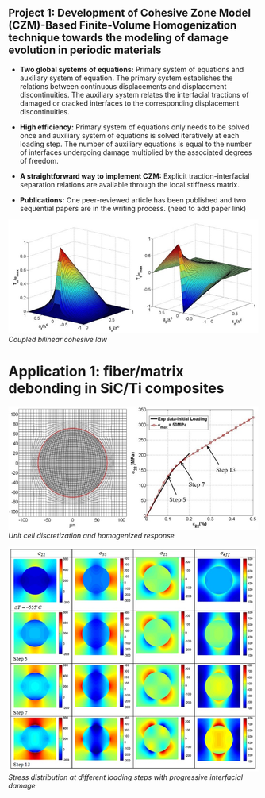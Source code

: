 ## Project 1: Development of Cohesive Zone Model (CZM)-Based Finite-Volume Homogenization technique towards the modeling of damage evolution in periodic materials

* **Two global systems of equations:** Primary system of equations and auxiliary system of equation. The primary system establishes the relations between continuous displacements and displacement discontinuities. The auxiliary system relates the interfacial tractions of damaged or cracked interfaces to the corresponding displacement discontinuities.

* **High efficiency:** Primary system of equations only needs to be solved once and auxiliary system of equations is solved iteratively at each loading step. The number of auxiliary equations is equal to the number of interfaces undergoing damage multiplied by the associated degrees of freedom.

* **A straightforward way to implement CZM:** Explicit traction-interfacial separation relations are available through the local stiffness matrix.

* **Publications:** One peer-reviewed article has been published and two sequential papers are in the writing process. (need to add paper link)


![cohesive laws](/assets/cohesiveLaw.jpg)
*Coupled bilinear cohesive law*


# Application 1: fiber/matrix debonding in SiC/Ti composites 
![Sic-Ti discretization and homogenized response](/assets/discretizationAndHomogenizedResponse.jpg)
*Unit cell discretization and homogenized response*

![stress evolution](/assets/sicTi_stressDistribution.jpg)
*Stress distribution at different loading steps with progressive interfacial damage*